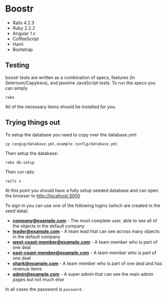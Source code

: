 # Boostr

* Rails 4.2.3
* Ruby 2.2.2
* Angular 1.x
* CoffeeScript
* Haml
* Bootstrap

## Testing

boostr tests are written as a combination of specs, features (in Selenium/Capybara), and jasmine JavaScript tests. To run the specs you can simply

    rake

All of the necessary items should be installed for you.

## Trying things out

To setup the database you need to copy over the database.yml:

    cp congig/database.yml.example config/database.yml

Then setup the database:

    rake db:setup

Then run rails:

    rails s

At this point you should have a fully setup seeded database and can open the browser to [http://localhost:3000](http://localhost:3000)

To sign in you can use one of the following logins (which are created in the seed data):

  - **company@example.com** - The most complete user, able to see all of the objects in the default company
  - **leader@example.com** - A team lead that can see across many objects in the default company
  - **west-coast-member@example.com** - A team member who is part of one deal
  - **east-coast-member@example.com** - A team member who is part of one deal
  - **shark@example.com** - A team member who is part of one deal and has revenue items
  - **admin@example.com** - A super admin that can see the main admin pages but not much else

In all cases the password is `password`.

